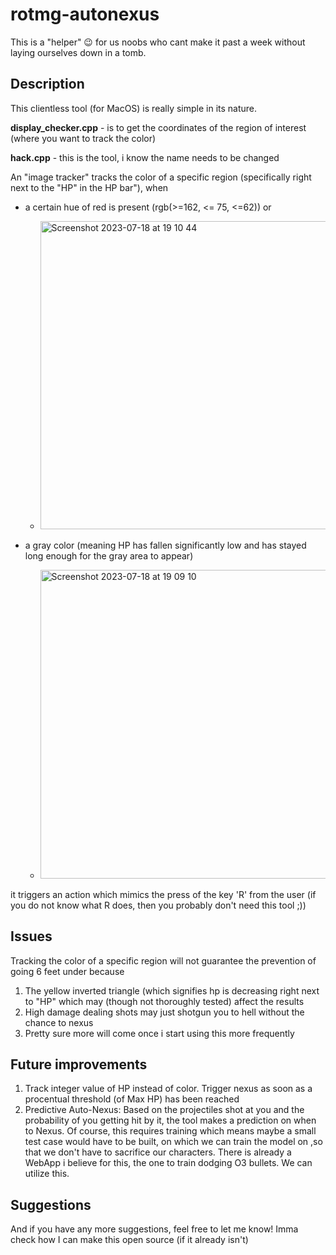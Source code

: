 # rotmg-autonexus
This is a "helper" 😉 for us noobs who cant make it past a week without laying ourselves down in a tomb. 

## Description
This clientless tool (for MacOS) is really simple in its nature. 

**display_checker.cpp** - is to get the coordinates of the region of interest (where you want to track the color)

**hack.cpp** - this is the tool, i know the name needs to be changed


An "image tracker" tracks the color of a specific region (specifically right next to the "HP" in the HP bar"), when 
- a certain hue of red is present (rgb(>=162, <= 75, <=62)) or
  - <img width="493" alt="Screenshot 2023-07-18 at 19 10 44" src="https://github.com/aimanalrafi/rotmg-autonexus/assets/80934568/16cf8022-06ab-4988-899d-47d78f82d05b">
 
- a gray color (meaning HP has fallen significantly low and has stayed long enough for the gray area to appear)
  - <img width="494" alt="Screenshot 2023-07-18 at 19 09 10" src="https://github.com/aimanalrafi/rotmg-autonexus/assets/80934568/6042b6c7-ed4b-424b-bc37-bcb173a01be1">

it triggers an action which mimics the press of the key 'R' from the user (if you do not know what R does, then you probably don't need this tool ;))

## Issues
Tracking the color of a specific region will not guarantee the prevention of going 6 feet under because
1. The yellow inverted triangle (which signifies hp is decreasing right next to "HP" which may (though not thoroughly tested) affect the results
2. High damage dealing shots may just shotgun you to hell without the chance to nexus
3. Pretty sure more will come once i start using this more frequently

## Future improvements
1. Track integer value of HP instead of color. Trigger nexus as soon as a procentual threshold (of Max HP) has been reached
2. Predictive Auto-Nexus: Based on the projectiles shot at you and the probability of you getting hit by it, the tool makes a prediction on when to Nexus. Of course, this requires training which means maybe a small test case would have to be built, on which we can train the model on ,so that we don't have to sacrifice our characters. There is already a WebApp i believe for this, the one to train dodging O3 bullets. We can utilize this.

## Suggestions
And if you have any more suggestions, feel free to let me know! Imma check how I can make this open source (if it already isn't)
